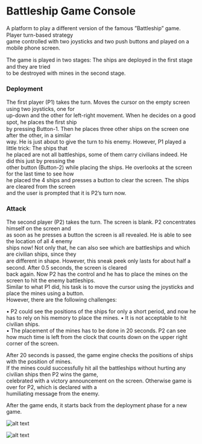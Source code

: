 # Battleship Game Console

A platform to play a diﬀerent version of the famous ”Battleship” game. Player turn-based strategy   
game controlled with two joysticks and two push buttons and played on a mobile phone screen.

The game is played in two stages: The ships are deployed in the ﬁrst stage and they are tried  
to be destroyed with mines in the second stage.

### Deployment

  The ﬁrst player (P1) takes the turn. Moves the cursor on the empty screen using two joysticks, one for  
up-down and the other for left-right movement. When he decides on a good spot, he places the ﬁrst ship  
by pressing Button-1. Then he places three other ships on the screen one after the other, in a similar  
way. He is just about to give the turn to his enemy. However, P1 played a little trick: The ships that  
he placed are not all battleships, some of them carry civilians indeed. He did this just by pressing the  
other button (Button-2) while placing the ships. He overlooks at the screen for the last time to see how  
he placed the 4 ships and presses a button to clear the screen. The ships are cleared from the screen   
and the user is prompted that it is P2’s turn now.

### Attack  

The second player (P2) takes the turn. The screen is blank. P2 concentrates himself on the screen and   
as soon as he presses a button the screen is all revealed. He is able to see the location of all 4 enemy   
ships now! Not only that, he can also see which are battleships and which are civilian ships, since they  
are diﬀerent in shape.
However, this sneak peek only lasts for about half a second. After 0.5 seconds, the screen is cleared   
back again. Now P2 has the control and he has to place the mines on the screen to hit the enemy battleships.  
Similar to what P1 did, his task is to move the cursor using the joysticks and place the mines using a button.  
However, there are the following challenges:  

• P2 could see the positions of the ships for only a short period, and now he has to rely on his memory to place the mines. • It is not acceptable to hit civilian ships.  
• The placement of the mines has to be done in 20 seconds. P2 can see how much time is left from the clock that counts down on the upper right corner of the screen.  

After 20 seconds is passed, the game engine checks the positions of ships with the position of mines.   
If the mines could successfully hit all the battleships without hurting any civilian ships then P2 wins the game,  
celebrated with a victory announcement on the screen. Otherwise game is over for P2, which is declared with a  
humiliating message from the enemy.  

After the game ends, it starts back from the deployment phase for a new game.  

![alt text](https://github.com/srvrc/TM4C123G-ARM-Assembly/blob/master/Project/capture1.JPG)  
                                  
![alt text](https://github.com/srvrc/TM4C123G-ARM-Assembly/blob/master/Project/Capture2.JPG)  
